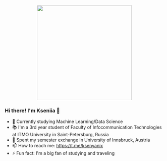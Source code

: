 <div id="header" align="center">
  <img src="https://c.tenor.com/nkYsPDoADwgAAAAC/computer-pixel-art.gif" width="300"/>
</div>

### Hi there! I'm Kseniia 👋
- 👀 Currently studying Machine Learning/Data Science
- 📚 I'm a 3rd year student of Faculty of Infocommunication Technologies at ITMO University in Saint-Petersburg, Russia
- 🌱 Spent my semester exchange in University of Innsbruck, Austria
- 📫 How to reach me: https://t.me/ksenyanix
- ⚡ Fun fact: I'm a big fan of studying and traveling

<!--
**ksenyanix/ksenyanix** is a ✨ _special_ ✨ repository because its `README.md` (this file) appears on your GitHub profile.

Here are some ideas to get you started:

-->
